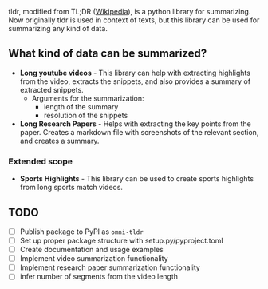 tldr, modified from TL;DR ([Wikipedia](https://en.wikipedia.org/wiki/TL;DR)), is a python library for summarizing. Now originally tldr is used in context of texts, but this library can be used for summarizing any kind of data.

## What kind of data can be summarized?
- **Long youtube videos** - This library can help with extracting highlights from the video, extracts the snippets, and also provides a summary of extracted snippets.
    - Arguments for the summarization:
        - length of the summary
        - resolution of the snippets
- **Long Research Papers** - Helps with extracting the key points from the paper. Creates a markdown file with screenshots of the relevant section, and creates a summary.

### Extended scope
- **Sports Highlights** - This library can be used to create sports highlights from long sports match videos.

## TODO
- [ ] Publish package to PyPI as `omni-tldr`
- [ ] Set up proper package structure with setup.py/pyproject.toml
- [ ] Create documentation and usage examples
- [ ] Implement video summarization functionality
- [ ] Implement research paper summarization functionality
- [ ] infer number of segments from the video length

